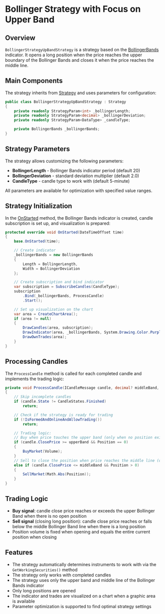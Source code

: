 # Bollinger Strategy with Focus on Upper Band

## Overview

`BollingerStrategyUpBandStrategy` is a strategy based on the [BollingerBands](xref:StockSharp.Algo.Indicators.BollingerBands) indicator. It opens a long position when the price reaches the upper boundary of the Bollinger Bands and closes it when the price reaches the middle line.

## Main Components

The strategy inherits from [Strategy](xref:StockSharp.Algo.Strategies.Strategy) and uses parameters for configuration:

```cs
public class BollingerStrategyUpBandStrategy : Strategy
{
	private readonly StrategyParam<int> _bollingerLength;
	private readonly StrategyParam<decimal> _bollingerDeviation;
	private readonly StrategyParam<DataType> _candleType;

	private BollingerBands _bollingerBands;
}
```

## Strategy Parameters

The strategy allows customizing the following parameters:

- **BollingerLength** - Bollinger Bands indicator period (default 20)
- **BollingerDeviation** - standard deviation multiplier (default 2.0)
- **CandleType** - candle type to work with (default 5-minute)

All parameters are available for optimization with specified value ranges.

## Strategy Initialization

In the [OnStarted](xref:StockSharp.Algo.Strategies.Strategy.OnStarted(System.DateTimeOffset)) method, the Bollinger Bands indicator is created, candle subscription is set up, and visualization is prepared:

```cs
protected override void OnStarted(DateTimeOffset time)
{
	base.OnStarted(time);

	// Create indicator
	_bollingerBands = new BollingerBands
	{
		Length = BollingerLength,
		Width = BollingerDeviation
	};

	// Create subscription and bind indicator
	var subscription = SubscribeCandles(CandleType);
	subscription
		.Bind(_bollingerBands, ProcessCandle)
		.Start();

	// Set up visualization on the chart
	var area = CreateChartArea();
	if (area != null)
	{
		DrawCandles(area, subscription);
		DrawIndicator(area, _bollingerBands, System.Drawing.Color.Purple);
		DrawOwnTrades(area);
	}
}
```

## Processing Candles

The `ProcessCandle` method is called for each completed candle and implements the trading logic:

```cs
private void ProcessCandle(ICandleMessage candle, decimal? middleBand, decimal? upperBand, decimal? lowerBand)
{
	// Skip incomplete candles
	if (candle.State != CandleStates.Finished)
		return;

	// Check if the strategy is ready for trading
	if (!IsFormedAndOnlineAndAllowTrading())
		return;

	// Trading logic:
	// Buy when price touches the upper band (only when no position exists)
	if (candle.ClosePrice >= upperBand && Position == 0)
	{
		BuyMarket(Volume);
	}
	// Sell to close the position when price reaches the middle line (only with a long position)
	else if (candle.ClosePrice <= middleBand && Position > 0)
	{
		SellMarket(Math.Abs(Position));
	}
}
```

## Trading Logic

- **Buy signal**: candle close price reaches or exceeds the upper Bollinger Band when there is no open position
- **Sell signal** (closing long position): candle close price reaches or falls below the middle Bollinger Band line when there is a long position
- Position volume is fixed when opening and equals the entire current position when closing

## Features

- The strategy automatically determines instruments to work with via the `GetWorkingSecurities()` method
- The strategy only works with completed candles
- The strategy uses only the upper band and middle line of the Bollinger Bands indicator
- Only long positions are opened
- The indicator and trades are visualized on a chart when a graphic area is available
- Parameter optimization is supported to find optimal strategy settings